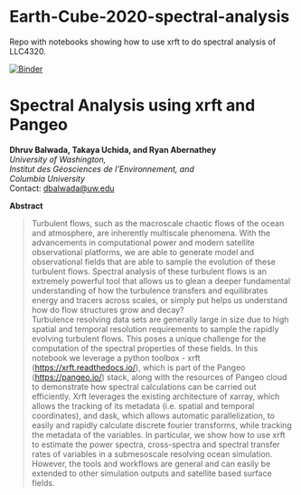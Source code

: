 # Earth-Cube-2020-spectral-analysis
Repo with notebooks showing how to use xrft to do spectral analysis of LLC4320.

[![Binder](https://binder.pangeo.io/badge_logo.svg)](https://binder.pangeo.io/v2/gh/dhruvbalwada/Earth-Cube-2020-spectral-analysis/master)

# Spectral Analysis using xrft and Pangeo
**Dhruv Balwada, Takaya Uchida, and Ryan Abernathey**  
*University of Washington,  
Institut des Géosciences de l'Environnement, and  
Columbia University*  
Contact: dbalwada@uw.edu

**Abstract**
 >Turbulent flows, such as the macroscale chaotic flows of the ocean and atmosphere, are inherently multiscale phenomena. With the advancements in computational power and modern satellite observational platforms, we are able to generate model and observational fields that are able to sample the evolution of these turbulent flows. Spectral analysis of these turbulent flows is an extremely powerful tool that allows us to glean a deeper fundamental understanding of how the turbulence transfers and equilibrates energy and tracers across scales, or simply put helps us understand how do flow structures grow and decay?  
Turbulence resolving data sets are generally large in size due to high spatial and temporal resolution requirements to sample the rapidly evolving turbulent flows. This poses a unique challenge for the computation of the spectral properties of these fields. In this notebook we leverage a python toolbox - xrft (https://xrft.readthedocs.io/), which is part of the Pangeo (https://pangeo.io/) stack, along with the resources of Pangeo cloud to demonstrate how spectral calculations can be carried out efficiently. Xrft leverages the existing architecture of xarray, which allows the tracking of its metadata (i.e. spatial and temporal coordinates), and dask, which allows automatic parallelization, to easily and rapidly calculate discrete fourier transforms, while tracking the metadata of the variables. In particular, we show how to use xrft to estimate the power spectra, cross-spectra and spectral transfer rates of variables in a submesoscale resolving ocean simulation. However, the tools and workflows are general and can easily be extended to other simulation outputs and satellite based surface fields.
